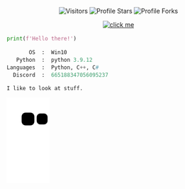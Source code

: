 <p align="center"><img src="https://gpvc.arturio.dev/LethalAspect" alt="Visitors"></a>
<img src="https://img.shields.io/badge/dynamic/json?&label=Total%20Stars&color=bb2527&style=flat&style=for-the-badge&query=%24.stars&url=https://api.github-star-counter.workers.dev/user/LethalAspect" alt="Profile Stars"></a>
<img src="https://img.shields.io/badge/dynamic/json?&label=Total%20Forks&color=bb2527&style=flat&style=for-the-badge&query=%24.forks&url=https://api.github-star-counter.workers.dev/user/LethalAspect" alt="Profile Forks"></a>
<p align="center"><a href="https://www.youtube.com/watch?v=xvFZjo5PgG0" target="_blank"><img src="https://discordapp.com/api/guilds/995960657214189578/widget.png?style=shield" alt="click me"></a></p></p>

```python
print(f'Hello there!')
```

```python
       OS  :  Win10
   Python  :  python 3.9.12
Languages  :  Python, C++, C#
  Discord  :  665188347056095237
```

```text
I like to look at stuff.
```

<a href="https://discord.gg/S7sb24pCzn" target="_blank"><img src="https://github.com/AstraaDev/AstraaDev/blob/output/github-contribution-grid-snake.svg" alt="snake"></a>
